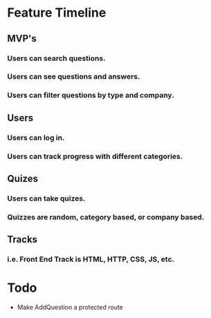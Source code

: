 # Feature Timeline

## MVP's
  ### Users can search questions.
  ### Users can see questions and answers.
  ### Users can filter questions by type and company.

## Users
  ### Users can log in.
  ### Users can track progress with different categories.
  
## Quizes
  ### Users can take quizes. 
  ### Quizzes are random, category based, or company based. 

## Tracks
  ### i.e. Front End Track is HTML, HTTP, CSS, JS, etc. 


  # Todo
  - Make AddQuestion a protected route

